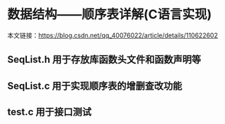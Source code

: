 # 数据结构——顺序表详解(C语言实现)
本文链接：https://blog.csdn.net/qq_40076022/article/details/110622602
## SeqList.h 用于存放库函数头文件和函数声明等
## SeqList.c 用于实现顺序表的增删查改功能
## test.c 用于接口测试

